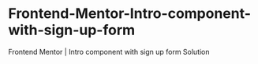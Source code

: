 # Frontend-Mentor-Intro-component-with-sign-up-form
Frontend Mentor | Intro component with sign up form Solution 
